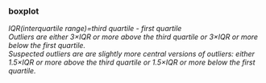 ### boxplot  
*IQR(interquartile range)=third quartile - first quartile*  
_Outliers are either 3×IQR or more above the third quartile or 3×IQR or more below the first quartile._  
_Suspected outliers are are slightly more central versions of outliers: either 1.5×IQR or more above the third quartile or 1.5×IQR or more below the first quartile._
